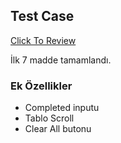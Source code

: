 ## Test Case

[Click To Review](https://atifsimsek.github.io/test/)

İlk 7 madde tamamlandı.

### Ek Özellikler

* Completed inputu
* Tablo Scroll
* Clear All butonu